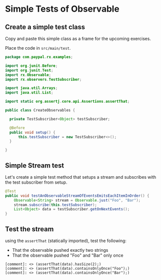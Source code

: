 # Simple Tests of Observable

## Create a simple test class

Copy and paste this simple class as a frame for the upcoming exercises.

Place the code in `src/main/test`.

```java
package com.paypal.rx.examples;

import org.junit.Before;
import org.junit.Test;
import rx.Observable;
import rx.observers.TestSubscriber;

import java.util.Arrays;
import java.util.List;

import static org.assertj.core.api.Assertions.assertThat;

public class CreateObservables {

  private TestSubscriber<Object> testSubscriber;

  @Before
  public void setup() {
      this.testSubscriber = new TestSubscriber<>();
  }

}

```

## Simple Stream test

Let's create a simple test method that setups a stream and subscribes with the test subscriber from setup.

```java
@Test
public void testAnObservableStreamOfEventsEmitsEachItemInOrder() {
    Observable<String> stream = Observable.just("Foo", "Bar");
    stream.subscribe(this.testSubscriber);
    List<Object> data = testSubscriber.getOnNextEvents();
}
```

## Test the stream

using the `assertThat` (statically imported), test the following:

* That the observable pushed exactly two strings
* That the observable pushed "Foo" and "Bar" only once

```
[comment]: <> (assertThat(data).hasSize(2);)
[comment]: <> (assertThat(data).containsOnlyOnce("Foo");)
[comment]: <> (assertThat(data).containsOnlyOnce("Bar");)
```
